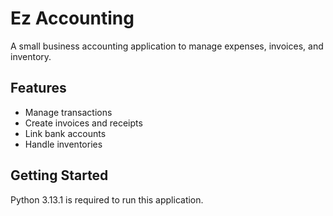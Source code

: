 # Ez Accounting
A small business accounting application to manage expenses, invoices, and inventory.

## Features
- Manage transactions
- Create invoices and receipts
- Link bank accounts
- Handle inventories

## Getting Started
Python 3.13.1 is required to run this application.
